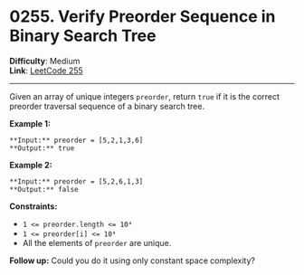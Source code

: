 # 0255. Verify Preorder Sequence in Binary Search Tree

**Difficulty**: Medium  
**Link**: [LeetCode 255](https://leetcode.com/problems/verify-preorder-sequence-in-binary-search-tree)

---

Given an array of unique integers `preorder`, return `true` if it is the correct preorder traversal sequence of a binary search tree.

**Example 1:**

    **Input:** preorder = [5,2,1,3,6]
    **Output:** true

**Example 2:**

    **Input:** preorder = [5,2,6,1,3]
    **Output:** false

**Constraints:**

- `1 <= preorder.length <= 10⁴`
- `1 <= preorder[i] <= 10⁴`
- All the elements of `preorder` are unique.

**Follow up:** Could you do it using only constant space complexity?
